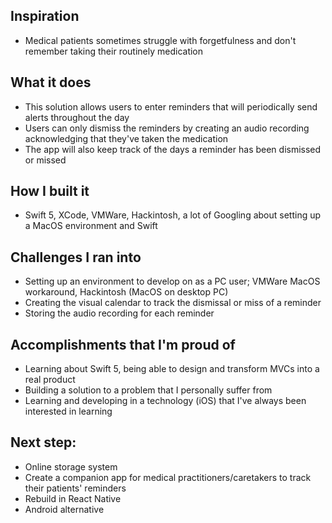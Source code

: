## Inspiration
  - Medical patients sometimes struggle with forgetfulness and don't remember taking their routinely medication
  
## What it does
- This solution allows users to enter reminders that will periodically send alerts throughout the day
- Users can only dismiss the reminders by creating an audio recording acknowledging that they've taken the medication
- The app will also keep track of the days a reminder has been dismissed or missed

## How I built it
- Swift 5, XCode, VMWare, Hackintosh, a lot of Googling about setting up a MacOS environment and Swift

## Challenges I ran into
- Setting up an environment to develop on as a PC user; VMWare MacOS workaround, Hackintosh (MacOS on desktop PC)
- Creating the visual calendar to track the dismissal or miss of a reminder
- Storing the audio recording for each reminder

## Accomplishments that I'm proud of
- Learning about Swift 5, being able to design and transform MVCs into a real product
- Building a solution to a problem that I personally suffer from
- Learning and developing in a technology (iOS) that I've always been interested in learning
    
## Next step:
- Online storage system
- Create a companion app for medical practitioners/caretakers to track their patients' reminders
- Rebuild in React Native
- Android alternative
